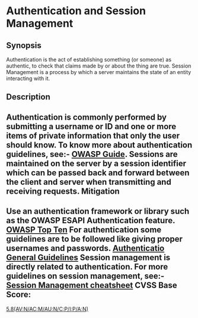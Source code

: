 Authentication and Session Management
========================

Synopsis
---------------
Authentication is the act of establishing something (or someone) as authentic, to check that claims made by or about the thing are true. Session Management is a process by which a server maintains the state of an entity interacting with it.

Description
-----------------
Authentication is commonly performed by submitting a username or ID and one or more items of private information that only the user should know. 
To know more about authentication guidelines, see:- [OWASP Guide](https://www.owasp.org/index.php/Guide_to_Authentication).
Sessions are maintained on the server by a session identifier which can be passed back and forward between the client and server when transmitting and receiving requests. 
Mitigation
---------------
Use an authentication framework or library such as the OWASP ESAPI Authentication feature.
[OWASP Top Ten](https://www.owasp.org/index.php/Top_10_2013-A2-Broken_Authentication_and_Session_Management)
For authentication some guidelines are to be followed like giving proper usernames and passwords. [ Authenticatio General Guidelines](https://www.owasp.org/index.php/Authentication_Cheat_Sheet#Authentication_General_Guidelines)
Session management is directly related to authentication. For more guidelines on session management, see:-[Session Management cheatsheet](https://www.owasp.org/index.php/Session_Management_Cheat_Sheet) 
CVSS Base Score:
----------------------------
[5.8(AV:N/AC:M/AU:N/C:P/I:P/A:N)](http://nvd.nist.gov/cvss.cfm?vector=(AV:N/AC:M/AU:N/C:P/I:P/A:N)&version=2.0) 
